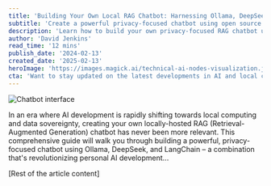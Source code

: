 ```yaml
---
title: 'Building Your Own Local RAG Chatbot: Harnessing Ollama, DeepSeek, and LangChain'
subtitle: 'Create a powerful privacy-focused chatbot using open source AI tools'
description: 'Learn how to build your own privacy-focused RAG chatbot using Ollama, DeepSeek, and LangChain. This comprehensive guide covers everything from initial setup to advanced features, helping you create a sophisticated AI solution that runs entirely on your local hardware.'
author: 'David Jenkins'
read_time: '12 mins'
publish_date: '2024-02-13'
created_date: '2025-02-13'
heroImage: 'https://images.magick.ai/technical-ai-nodes-visualization.jpg'
cta: 'Want to stay updated on the latest developments in AI and local computing? Follow us on LinkedIn for regular insights, tutorials, and discussions about cutting-edge AI technologies.'
---
```


![Chatbot interface](https://i.magick.ai/PIXE/1739439695236_magick_img.webp)

In an era where AI development is rapidly shifting towards local computing and data sovereignty, creating your own locally-hosted RAG (Retrieval-Augmented Generation) chatbot has never been more relevant. This comprehensive guide will walk you through building a powerful, privacy-focused chatbot using Ollama, DeepSeek, and LangChain – a combination that's revolutionizing personal AI development...

[Rest of the article content]